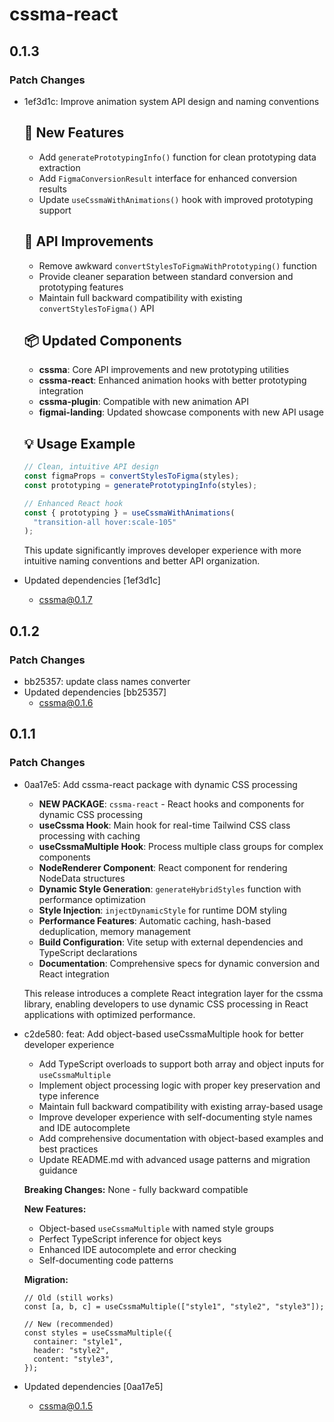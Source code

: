 # cssma-react

## 0.1.3

### Patch Changes

- 1ef3d1c: Improve animation system API design and naming conventions

  ## 🚀 New Features

  - Add `generatePrototypingInfo()` function for clean prototyping data extraction
  - Add `FigmaConversionResult` interface for enhanced conversion results
  - Update `useCssmaWithAnimations()` hook with improved prototyping support

  ## 🔧 API Improvements

  - Remove awkward `convertStylesToFigmaWithPrototyping()` function
  - Provide cleaner separation between standard conversion and prototyping features
  - Maintain full backward compatibility with existing `convertStylesToFigma()` API

  ## 📦 Updated Components

  - **cssma**: Core API improvements and new prototyping utilities
  - **cssma-react**: Enhanced animation hooks with better prototyping integration
  - **cssma-plugin**: Compatible with new animation API
  - **figmai-landing**: Updated showcase components with new API usage

  ## 💡 Usage Example

  ```typescript
  // Clean, intuitive API design
  const figmaProps = convertStylesToFigma(styles);
  const prototyping = generatePrototypingInfo(styles);

  // Enhanced React hook
  const { prototyping } = useCssmaWithAnimations(
    "transition-all hover:scale-105"
  );
  ```

  This update significantly improves developer experience with more intuitive naming conventions and better API organization.

- Updated dependencies [1ef3d1c]
  - cssma@0.1.7

## 0.1.2

### Patch Changes

- bb25357: update class names converter
- Updated dependencies [bb25357]
  - cssma@0.1.6

## 0.1.1

### Patch Changes

- 0aa17e5: Add cssma-react package with dynamic CSS processing

  - **NEW PACKAGE**: `cssma-react` - React hooks and components for dynamic CSS processing
  - **useCssma Hook**: Main hook for real-time Tailwind CSS class processing with caching
  - **useCssmaMultiple Hook**: Process multiple class groups for complex components
  - **NodeRenderer Component**: React component for rendering NodeData structures
  - **Dynamic Style Generation**: `generateHybridStyles` function with performance optimization
  - **Style Injection**: `injectDynamicStyle` for runtime DOM styling
  - **Performance Features**: Automatic caching, hash-based deduplication, memory management
  - **Build Configuration**: Vite setup with external dependencies and TypeScript declarations
  - **Documentation**: Comprehensive specs for dynamic conversion and React integration

  This release introduces a complete React integration layer for the cssma library, enabling developers to use dynamic CSS processing in React applications with optimized performance.

- c2de580: feat: Add object-based useCssmaMultiple hook for better developer experience

  - Add TypeScript overloads to support both array and object inputs for `useCssmaMultiple`
  - Implement object processing logic with proper key preservation and type inference
  - Maintain full backward compatibility with existing array-based usage
  - Improve developer experience with self-documenting style names and IDE autocomplete
  - Add comprehensive documentation with object-based examples and best practices
  - Update README.md with advanced usage patterns and migration guidance

  **Breaking Changes:** None - fully backward compatible

  **New Features:**

  - Object-based `useCssmaMultiple` with named style groups
  - Perfect TypeScript inference for object keys
  - Enhanced IDE autocomplete and error checking
  - Self-documenting code patterns

  **Migration:**

  ```tsx
  // Old (still works)
  const [a, b, c] = useCssmaMultiple(["style1", "style2", "style3"]);

  // New (recommended)
  const styles = useCssmaMultiple({
    container: "style1",
    header: "style2",
    content: "style3",
  });
  ```

- Updated dependencies [0aa17e5]
  - cssma@0.1.5
